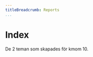 ```yaml
---
titleBreadcrumb: Reports
...
```

Index
===============================

De 2 teman som skapades för kmom 10.
